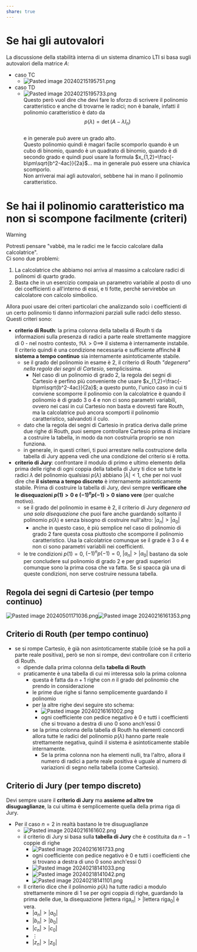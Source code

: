 ```yaml
---  
share: true  
---  
```

# Se hai gli autovalori  
La discussione della stabilità interna di un sistema dinamico LTI si basa sugli autovalori della matrice $A$:  
- caso TC  
	- ![Pasted image 20240215195751.png](./img/Pasted%20image%2020240215195751.png)  
- caso TD  
	- ![Pasted image 20240215195733.png](./img/Pasted%20image%2020240215195733.png)  
Questo però vuol dire che devi fare lo sforzo di scrivere il polinomio caratteristico e anche di trovarne le radici; non è banale, infatti il polinomio caratteristico è dato da  
$$p(\lambda)=\det(A-\lambda I_n)$$  
e in generale può avere un grado alto.  
Questo polinomio quindi è magari facile scomporlo quando è un cubo di binomio, quando è un quadrato di binomio, quando è di secondo grado e quindi puoi usare la formula $x_{1,2}=\frac{-b\pm\sqrt{b^2-4ac}}{2a}$... ma in generale può essere una chiavica scomporlo.  
Non arriverai mai agli autovalori, sebbene hai in mano il polinomio caratteristico.  
# Se hai il polinomio caratteristico ma non si scompone facilmente (criteri)  
  
>[!Warning]  
>Potresti pensare "vabbè, ma le radici me le faccio calcolare dalla calcolatrice".  
>Ci sono due problemi:  
>1. La calcolatrice che abbiamo noi arriva al massimo a calcolare radici di polinomi di quarto grado.  
>2. Basta che in un esercizio compaia un parametro variabile al posto di uno dei coefficienti o all'interno di essi, e ti fotte, perchè servirebbe un calcolatore con calcolo simbolico.  
  
Allora puoi usare dei criteri particolari che analizzando solo i coefficienti di un certo polinomio ti danno informazioni parziali sulle radci dello stesso. Questi criteri sono:  
- **criterio di Routh**: la prima colonna della tabella di Routh ti da informazioni sulla presenza di radici a parte reale strettamente maggiore di $0$ - nel nostro contesto, $\Re{\lambda}>0\implies$ il sistema è internamente instabile. Il criterio quindi è una condizione necessaria e sufficiente affinchè **il sistema a tempo continuo** sia internamente asintoticamente stabile.  
	- se il grado del polinomio in esame è $2$, il criterio di Routh *"degenera" nella regola dei segni di Cartesio*, semplicissima.  
		- Nel caso di un polinomio di grado $2$, la regola dei segni di Cartesio è perfino più conveniente che usare $x_{1,2}=\frac{-b\pm\sqrt{b^2-4ac}}{2a}$; a questo punto, l'unico caso in cui ti conviene scomporre il polinomio con la calcolatrice è quando il polinomio è di grado $3$ o $4$ e non ci sono parametri variabili, ovvero nei casi in cui Cartesio non basta e dovresti fare Routh, ma la calcolatrice può ancora scomporti il polinomio caratteristico, salvandoti il culo.  
	- dato che la regola dei segni di Cartesio in pratica deriva dalle prime due righe di Routh, puoi sempre controllare Cartesio prima di iniziare a costruire la tabella, in modo da non costruirla proprio se non funziona.  
	- in generale, in questi criteri, ti puoi arrestare nella costruzione della tabella di Jury appena vedi che una condizione del criterio si è rotta.  
- **criterio di Jury**: confrontare il modulo di primo e ultimo elemento della prima delle righe di ogni coppia della tabella di Jury ti dice se tutte le radici $\lambda$ del polinomio qualsiasi $p(\lambda)$ abbiano $|\lambda|<1$, che per noi vuol dire che **il sistema a tempo discreto** è internamente asintoticamente stabile. Prima di costruire la tabella di Jury, devi sempre **verificare che le disequazioni $p(1)>0$ e $(-1)^{n}p(-1)>0$ siano vere** (per qualche motivo).  
	- se il grado del polinomio in esame è $2$, il criterio di Jury *degenera ad una sola disequazione* che puoi fare anche guardando soltanto il polinomio $p(\lambda)$ e senza bisogno di costruire null'altro: $|a_n|>|a_0|$  
		- anche in questo caso, è più semplice nel caso di polinomio di grado $2$ fare questa cosa piuttosto che scomporre il polinomio caratteristico. Usa la calcolatrice comunque se il grade è $3$ o $4$ e non ci sono parametri variabili nei coefficienti.  
	- le tre condizioni $p(1)=0$, $(-1)^{n}p(-1)=0$, $|a_n|>|a_0|$ bastano da sole per concludere sul polinomio di grado $2$ e per gradi superiori comunque sono la prima cosa che va fatta. Se si spacca già una di queste condizioni, non serve costruire nessuna tabella.  
## Regola dei segni di Cartesio (per tempo continuo)  
![Pasted image 20240501171036.png](./img/Pasted%20image%2020240501171036.png)![Pasted image 20240216161353.png](./img/Pasted%20image%2020240216161353.png)  
## Criterio di Routh (per tempo continuo)  
- se si rompe Cartesio, è già non asintoticamente stabile (cioè se ha poli a parte reale positiva), però se non si rompe, devi controllare con il criterio di Routh.  
	- dipende dalla prima colonna della **tabella di Routh**  
	- praticamente è una tabella di cui mi interessa solo la prima colonna  
		- questa è fatta da $n+1$ righe con $n$ il grado del polinomio che prendo in considerazione  
		- le prime due righe si fanno semplicemente guardando il polinomio  
		- per la altre righe devi seguire sto schema:  
			- ![Pasted image 20240216161002.png](./img/Pasted%20image%2020240216161002.png)  
			- ogni coefficiente con pedice negativo è $0$ e tutti i coefficienti che si trovano a destra di uno $0$ sono anch'essi $0$  
		- se la prima colonna della tabella di Routh ha elementi concordi allora tutte le radici del polinomio $p(\lambda)$ hanno parte reale strettamente negativa, quindi il sistema è asintoticamente stabile internamente.   
			- Se la prima colonna non ha elementi nulli, tra l'altro, allora il numero di radici a parte reale positiva è uguale al numero di variazioni di segno nella tabella (come Cartesio).  
## Criterio di Jury (per tempo discreto)  
Devi sempre usare il **criterio di Jury** ma **assieme ad altre tre disuguaglianze**, la cui ultima è semplicemente quella della prima riga di Jury.  
- Per il caso $n=2$ in realtà bastano le tre disuguaglianze  
	- ![Pasted image 20240216161602.png](./img/Pasted%20image%2020240216161602.png)  
	- il criterio di Jury si basa sulla **tabella di Jury** che è costituita da $n-1$ coppie di righe  
		- ![Pasted image 20240216161733.png](./img/Pasted%20image%2020240216161733.png)  
		- ogni coefficiente con pedice negativo è $0$ e tutti i coefficienti che si trovano a destra di uno $0$ sono anch'essi $0$  
		- ![Pasted image 20240218141033.png](./img/Pasted%20image%2020240218141033.png)  
		- ![Pasted image 20240218141042.png](./img/Pasted%20image%2020240218141042.png)  
		- ![Pasted image 20240218141101.png](./img/Pasted%20image%2020240218141101.png)  
	- Il criterio dice che il polinomio $p(\lambda)$ ha tutte radici a modulo strettamente minore di $1$ se per ogni coppia di righe, guardando la prima delle due, la disequazione $|\text{lettera riga}_n|>|\text{lettera riga}_0|$ è vera.  
		- $|a_n|>|a_0|$  
		- $|b_n|>|b_0|$  
		- $|c_n|>|c_0|$  
		- $\vdots$  
		- $|z_n|>|z_0|$  
  
  

